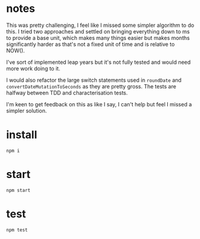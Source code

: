 # notes

This was pretty challenging, I feel like I missed some simpler algorithm to do this. I tried two approaches and settled on bringing everything down to ms to provide a base unit, which makes many things easier but makes months significantly harder as that's not a fixed unit of time and is relative to NOW().

I've sort of implemented leap years but it's not fully tested and would need more work doing to it.

I would also refactor the large switch statements used in `roundDate` and `convertDateMutationToSeconds` as they are pretty gross. The tests are halfway between TDD and characterisation tests.

I'm keen to get feedback on this as like I say, I can't help but feel I missed a simpler solution.

# install

`npm i`

# start

`npm start`

# test

`npm test`
